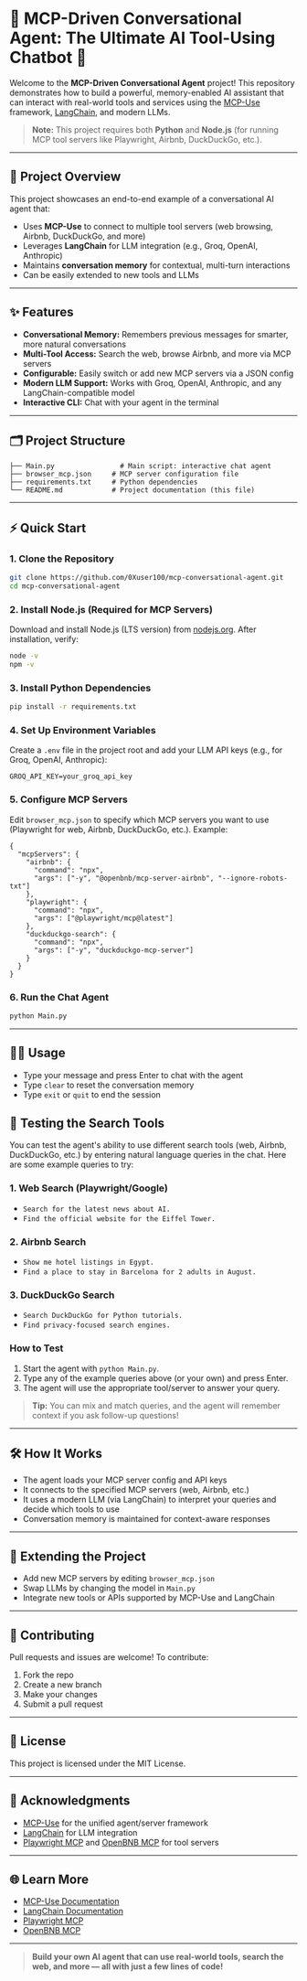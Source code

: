 # 🌟 MCP-Driven Conversational Agent: The Ultimate AI Tool-Using Chatbot 🌟

Welcome to the **MCP-Driven Conversational Agent** project! This repository demonstrates how to build a powerful, memory-enabled AI assistant that can interact with real-world tools and services using the [MCP-Use](https://github.com/mcp-use/mcp-use) framework, [LangChain](https://python.langchain.com/), and modern LLMs.

> **Note:** This project requires both **Python** and **Node.js** (for running MCP tool servers like Playwright, Airbnb, DuckDuckGo, etc.).

---

## 🚀 Project Overview

This project showcases an end-to-end example of a conversational AI agent that:
- Uses **MCP-Use** to connect to multiple tool servers (web browsing, Airbnb, DuckDuckGo, and more)
- Leverages **LangChain** for LLM integration (e.g., Groq, OpenAI, Anthropic)
- Maintains **conversation memory** for contextual, multi-turn interactions
- Can be easily extended to new tools and LLMs

---

## ✨ Features
- **Conversational Memory:** Remembers previous messages for smarter, more natural conversations
- **Multi-Tool Access:** Search the web, browse Airbnb, and more via MCP servers
- **Configurable:** Easily switch or add new MCP servers via a JSON config
- **Modern LLM Support:** Works with Groq, OpenAI, Anthropic, and any LangChain-compatible model
- **Interactive CLI:** Chat with your agent in the terminal

---

## 🗂️ Project Structure

```
├── Main.py                # Main script: interactive chat agent
├── browser_mcp.json     # MCP server configuration file
├── requirements.txt     # Python dependencies
└── README.md            # Project documentation (this file)
```

---

## ⚡ Quick Start

### 1. Clone the Repository
```bash
git clone https://github.com/0Xuser100/mcp-conversational-agent.git
cd mcp-conversational-agent
```

### 2. Install Node.js (Required for MCP Servers)
Download and install Node.js (LTS version) from [nodejs.org](https://nodejs.org/).
After installation, verify:
```bash
node -v
npm -v
```

### 3. Install Python Dependencies
```bash
pip install -r requirements.txt
```

### 4. Set Up Environment Variables
Create a `.env` file in the project root and add your LLM API keys (e.g., for Groq, OpenAI, Anthropic):
```
GROQ_API_KEY=your_groq_api_key
```

### 5. Configure MCP Servers
Edit `browser_mcp.json` to specify which MCP servers you want to use (Playwright for web, Airbnb, DuckDuckGo, etc.). Example:
```
{
  "mcpServers": {
    "airbnb": {
      "command": "npx",
      "args": ["-y", "@openbnb/mcp-server-airbnb", "--ignore-robots-txt"]
    },
    "playwright": {
      "command": "npx",
      "args": ["@playwright/mcp@latest"]
    },
    "duckduckgo-search": {
      "command": "npx",
      "args": ["-y", "duckduckgo-mcp-server"]
    }
  }
}
```

### 6. Run the Chat Agent
```bash
python Main.py
```

---

## 🧑‍💻 Usage
- Type your message and press Enter to chat with the agent
- Type `clear` to reset the conversation memory
- Type `exit` or `quit` to end the session

## 🧪 Testing the Search Tools

You can test the agent's ability to use different search tools (web, Airbnb, DuckDuckGo, etc.) by entering natural language queries in the chat. Here are some example queries to try:

### 1. Web Search (Playwright/Google)
- `Search for the latest news about AI.`
- `Find the official website for the Eiffel Tower.`

### 2. Airbnb Search
- `Show me hotel listings in Egypt.`
- `Find a place to stay in Barcelona for 2 adults in August.`

### 3. DuckDuckGo Search
- `Search DuckDuckGo for Python tutorials.`
- `Find privacy-focused search engines.`

### How to Test
1. Start the agent with `python Main.py`.
2. Type any of the example queries above (or your own) and press Enter.
3. The agent will use the appropriate tool/server to answer your query.

> **Tip:** You can mix and match queries, and the agent will remember context if you ask follow-up questions!

---

## 🛠️ How It Works
- The agent loads your MCP server config and API keys
- It connects to the specified MCP servers (web, Airbnb, etc.)
- It uses a modern LLM (via LangChain) to interpret your queries and decide which tools to use
- Conversation memory is maintained for context-aware responses

---

## 🔌 Extending the Project
- Add new MCP servers by editing `browser_mcp.json`
- Swap LLMs by changing the model in `Main.py`
- Integrate new tools or APIs supported by MCP-Use and LangChain

---

## 🤝 Contributing
Pull requests and issues are welcome! To contribute:
1. Fork the repo
2. Create a new branch
3. Make your changes
4. Submit a pull request

---

## 📄 License
This project is licensed under the MIT License.

---

## 🙏 Acknowledgments
- [MCP-Use](https://github.com/mcp-use/mcp-use) for the unified agent/server framework
- [LangChain](https://python.langchain.com/) for LLM integration
- [Playwright MCP](https://github.com/microsoft/playwright-mcp) and [OpenBNB MCP](https://github.com/openbnb/mcp-server-airbnb) for tool servers

---

## 🌐 Learn More
- [MCP-Use Documentation](https://mcp-use.io/)
- [LangChain Documentation](https://python.langchain.com/)
- [Playwright MCP](https://github.com/microsoft/playwright-mcp)
- [OpenBNB MCP](https://github.com/openbnb/mcp-server-airbnb)

---

> **Build your own AI agent that can use real-world tools, search the web, and more — all with just a few lines of code!** 
